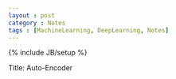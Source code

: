 ```yaml
---
layout : post
category : Notes
tags : [MachineLearning, DeepLearning, Notes]
---
```


{% include JB/setup %}

Title: Auto-Encoder


